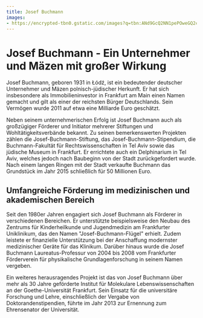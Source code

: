```yaml
---
title: Josef Buchmann
images: 
- https://encrypted-tbn0.gstatic.com/images?q=tbn:ANd9GcQ2NN1pePOweGQ2csTREVhMofJtwuTuSXLiNA&usqp=CAU
---
```


# Josef Buchmann - Ein Unternehmer und Mäzen mit großer Wirkung

Josef Buchmann, geboren 1931 in Łódź, ist ein bedeutender deutscher Unternehmer und Mäzen polnisch-jüdischer Herkunft. Er hat sich insbesondere als Immobilieninvestor in Frankfurt am Main einen Namen gemacht und gilt als einer der reichsten Bürger Deutschlands. Sein Vermögen wurde 2011 auf etwa eine Milliarde Euro geschätzt.

Neben seinem unternehmerischen Erfolg ist Josef Buchmann auch als großzügiger Förderer und Initiator mehrerer Stiftungen und Wohltätigkeitsverbände bekannt. Zu seinen bemerkenswerten Projekten zählen die Josef-Buchmann-Stiftung, das Josef-Buchmann-Stipendium, die Buchmann-Fakultät für Rechtswissenschaften in Tel Aviv sowie das jüdische Museum in Frankfurt. Er errichtete auch ein Delphinarium in Tel Aviv, welches jedoch nach Baubeginn von der Stadt zurückgefordert wurde. Nach einem langen Ringen mit der Stadt verkaufte Buchmann das Grundstück im Jahr 2015 schließlich für 50 Millionen Euro.

## Umfangreiche Förderung im medizinischen und akademischen Bereich

Seit den 1980er Jahren engagiert sich Josef Buchmann als Förderer in verschiedenen Bereichen. Er unterstützte beispielsweise den Neubau des Zentrums für Kinderheilkunde und Jugendmedizin am Frankfurter Uniklinikum, das den Namen "Josef-Buchmann-Flügel" erhielt. Zudem leistete er finanzielle Unterstützung bei der Anschaffung modernster medizinischer Geräte für das Klinikum. Darüber hinaus wurde die Josef Buchmann Laureatus-Professur von 2004 bis 2008 vom Frankfurter Förderverein für physikalische Grundlagenforschung in seinem Namen vergeben.

Ein weiteres herausragendes Projekt ist das von Josef Buchmann über mehr als 30 Jahre geförderte Institut für Molekulare Lebenswissenschaften an der Goethe-Universität Frankfurt. Sein Einsatz für die universitäre Forschung und Lehre, einschließlich der Vergabe von Doktorandenstipendien, führte im Jahr 2013 zur Ernennung zum Ehrensenator der Universität.
